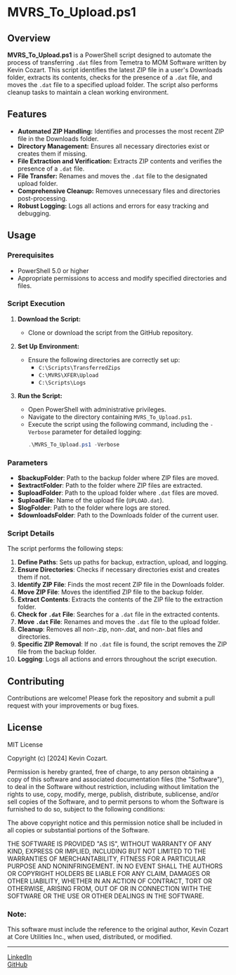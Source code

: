 # MVRS_To_Upload.ps1

## Overview

**MVRS_To_Upload.ps1** is a PowerShell script designed to automate the process of transferring `.dat` files from Temetra to MOM Software written by Kevin Cozart. This script identifies the latest ZIP file in a user's Downloads folder, extracts its contents, checks for the presence of a `.dat` file, and moves the `.dat` file to a specified upload folder. The script also performs cleanup tasks to maintain a clean working environment.

## Features

- **Automated ZIP Handling:** Identifies and processes the most recent ZIP file in the Downloads folder.
- **Directory Management:** Ensures all necessary directories exist or creates them if missing.
- **File Extraction and Verification:** Extracts ZIP contents and verifies the presence of a `.dat` file.
- **File Transfer:** Renames and moves the `.dat` file to the designated upload folder.
- **Comprehensive Cleanup:** Removes unnecessary files and directories post-processing.
- **Robust Logging:** Logs all actions and errors for easy tracking and debugging.

## Usage

### Prerequisites

- PowerShell 5.0 or higher
- Appropriate permissions to access and modify specified directories and files.

### Script Execution

1. **Download the Script:**
   - Clone or download the script from the GitHub repository.

2. **Set Up Environment:**
   - Ensure the following directories are correctly set up:
     - `C:\Scripts\TransferredZips`
     - `C:\MVRS\XFER\Upload`
     - `C:\Scripts\Logs`

3. **Run the Script:**
   - Open PowerShell with administrative privileges.
   - Navigate to the directory containing `MVRS_To_Upload.ps1`.
   - Execute the script using the following command, including the `-Verbose` parameter for detailed logging:
     ```powershell
     .\MVRS_To_Upload.ps1 -Verbose
     ```

### Parameters

- **$backupFolder**: Path to the backup folder where ZIP files are moved.
- **$extractFolder**: Path to the folder where ZIP files are extracted.
- **$uploadFolder**: Path to the upload folder where `.dat` files are moved.
- **$uploadFile**: Name of the upload file (`UPLOAD.dat`).
- **$logFolder**: Path to the folder where logs are stored.
- **$downloadsFolder**: Path to the Downloads folder of the current user.

### Script Details

The script performs the following steps:

1. **Define Paths**: Sets up paths for backup, extraction, upload, and logging.
2. **Ensure Directories**: Checks if necessary directories exist and creates them if not.
3. **Identify ZIP File**: Finds the most recent ZIP file in the Downloads folder.
4. **Move ZIP File**: Moves the identified ZIP file to the backup folder.
5. **Extract Contents**: Extracts the contents of the ZIP file to the extraction folder.
6. **Check for `.dat` File**: Searches for a `.dat` file in the extracted contents.
7. **Move `.dat` File**: Renames and moves the `.dat` file to the upload folder.
8. **Cleanup**: Removes all non-.zip, non-.dat, and non-.bat files and directories.
9. **Specific ZIP Removal**: If no `.dat` file is found, the script removes the ZIP file from the backup folder.
10. **Logging**: Logs all actions and errors throughout the script execution.

## Contributing

Contributions are welcome! Please fork the repository and submit a pull request with your improvements or bug fixes.

## License

MIT License

Copyright (c) [2024] Kevin Cozart.

Permission is hereby granted, free of charge, to any person obtaining a copy of this software and associated documentation files (the "Software"), to deal in the Software without restriction, including without limitation the rights to use, copy, modify, merge, publish, distribute, sublicense, and/or sell copies of the Software, and to permit persons to whom the Software is furnished to do so, subject to the following conditions:

The above copyright notice and this permission notice shall be included in all copies or substantial portions of the Software.

THE SOFTWARE IS PROVIDED "AS IS", WITHOUT WARRANTY OF ANY KIND, EXPRESS OR IMPLIED, INCLUDING BUT NOT LIMITED TO THE WARRANTIES OF MERCHANTABILITY, FITNESS FOR A PARTICULAR PURPOSE AND NONINFRINGEMENT. IN NO EVENT SHALL THE AUTHORS OR COPYRIGHT HOLDERS BE LIABLE FOR ANY CLAIM, DAMAGES OR OTHER LIABILITY, WHETHER IN AN ACTION OF CONTRACT, TORT OR OTHERWISE, ARISING FROM, OUT OF OR IN CONNECTION WITH THE SOFTWARE OR THE USE OR OTHER DEALINGS IN THE SOFTWARE.

### Note:
This software must include the reference to the original author, Kevin Cozart at Core Utilities Inc., when used, distributed, or modified.

---
[LinkedIn](https://www.linkedin.com/in/Cozartkevin)  
[GitHub](https://www.github.com/CozartKevin)
